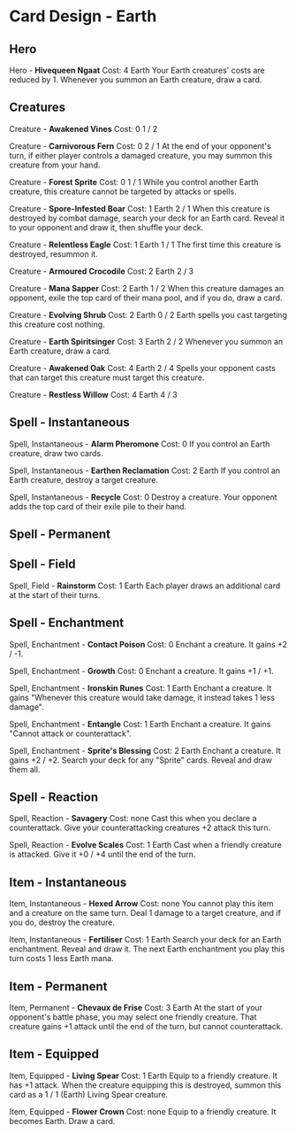 # Card Design - Earth

## Hero

Hero - **Hivequeen Ngaat**
	Cost: 4 Earth
	Your Earth creatures' costs are reduced by 1. Whenever you summon an Earth creature, draw a card.

## Creatures

Creature - **Awakened Vines**
	Cost: 0
	1 / 2

Creature - **Carnivorous Fern**
	Cost: 0
	2 / 1
	At the end of your opponent's turn, if either player controls a damaged creature, you may summon this creature from your hand.

Creature - **Forest Sprite**
	Cost: 0
	1 / 1
	While you control another Earth creature, this creature cannot be targeted by attacks or spells.

Creature - **Spore-Infested Boar**
	Cost: 1 Earth
	2 / 1
	When this creature is destroyed by combat damage, search your deck for an Earth card. Reveal it to your opponent and draw it, then shuffle your deck.

Creature - **Relentless Eagle**
	Cost: 1 Earth
	1 / 1
	The first time this creature is destroyed, resummon it.

Creature - **Armoured Crocodile**
	Cost: 2 Earth
	2 / 3

Creature - **Mana Sapper**
	Cost: 2 Earth
	1 / 2
	When this creature damages an opponent, exile the top card of their mana pool, and if you do, draw a card. 

Creature - **Evolving Shrub**
	Cost: 2 Earth
	0 / 2
	Earth spells you cast targeting this creature cost nothing.

Creature - **Earth Spiritsinger**
	Cost: 3 Earth
	2 / 2
	Whenever you summon an Earth creature, draw a card.

Creature - **Awakened Oak**
	Cost: 4 Earth
	2 / 4
	Spells your opponent casts that can target this creature must target this creature.

Creature - **Restless Willow**
	Cost: 4 Earth
	4 / 3

## Spell - Instantaneous

Spell, Instantaneous - **Alarm Pheromone**
	Cost: 0
	If you control an Earth creature, draw two cards.

Spell, Instantaneous - **Earthen Reclamation**
	Cost: 2 Earth
	If you control an Earth creature, destroy a target creature.

Spell, Instantaneous - **Recycle**
	Cost: 0
	Destroy a creature. Your opponent adds the top card of their exile pile to their hand.

## Spell - Permanent

## Spell - Field

Spell, Field - **Rainstorm**
	Cost: 1 Earth
	Each player draws an additional card at the start of their turns.

## Spell - Enchantment

Spell, Enchantment - **Contact Poison**
	Cost: 0
	Enchant a creature. It gains +2 / -1.

Spell, Enchantment - **Growth**
	Cost: 0
	Enchant a creature. It gains +1 / +1.

Spell, Enchantment - **Ironskin Runes**
	Cost: 1 Earth
	Enchant a creature. It gains "Whenever this creature would take damage, it instead takes 1 less damage".

Spell, Enchantment - **Entangle**
	Cost: 1 Earth
	Enchant a creature. It gains "Cannot attack or counterattack".

Spell, Enchantment - **Sprite's Blessing**
	Cost: 2 Earth
	Enchant a creature. It gains +2 / +2. Search your deck for any "Sprite" cards. Reveal and draw them all.

## Spell - Reaction

Spell, Reaction - **Savagery**
	Cost: none
	Cast this when you declare a counterattack. Give your counterattacking creatures +2 attack this turn.

Spell, Reaction - **Evolve Scales**
	Cost: 1 Earth
	Cast when a friendly creature is attacked. Give it +0 / +4 until the end of the turn.

## Item - Instantaneous

Item, Instantaneous - **Hexed Arrow**
	Cost: none
	You cannot play this item and a creature on the same turn. Deal 1 damage to a target creature, and if you do, destroy the creature.

Item, Instantaneous - **Fertiliser**
	Cost: 1 Earth
	Search your deck for an Earth enchantment. Reveal and draw it. The next Earth enchantment you play this turn costs 1 less Earth mana.

## Item - Permanent

Item, Permanent - **Chevaux de Frise**
	Cost: 3 Earth
	At the start of your opponent's battle phase, you may select one friendly creature. That creature gains +1 attack until the end of the turn, but cannot counterattack.

## Item - Equipped

Item, Equipped - **Living Spear**
	Cost: 1 Earth
	Equip to a friendly creature. It has +1 attack. When the creature equipping this is destroyed, summon this card as a 1 / 1 (Earth) Living Spear creature.

Item, Equipped - **Flower Crown**
	Cost: none
	Equip to a friendly creature. It becomes Earth. Draw a card.